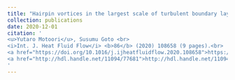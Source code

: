 ```yaml
---
title: "Hairpin vortices in the largest scale of turbulent boundary layers"
collection: publications
date: 2020-12-01
citation: '
<u>Yutaro Motoori</u>, Susumu Goto <br> 
<i>Int. J. Heat Fluid Flow</i> <b>86</b> (2020) 108658 (9 pages).<br>
<a href="https://doi.org/10.1016/j.ijheatfluidflow.2020.108658">https://doi.org/10.1016/j.ijheatfluidflow.2020.108658</a><br>
<a href="http://hdl.handle.net/11094/77681">http://hdl.handle.net/11094/77681</a> (Open Access)
'
---
```

